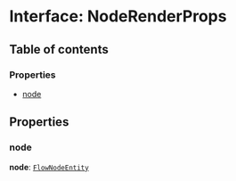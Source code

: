 # Interface: NodeRenderProps

## Table of contents

### Properties

* [node](/auto-docs/editor/interfaces/NodeRenderProps.md#node)

## Properties

### node

**node**: [`FlowNodeEntity`](/auto-docs/editor/classes/FlowNodeEntity-1.md)
